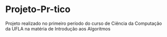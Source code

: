 # Projeto-Pr-tico
Projeto realizado no primeiro período do curso de Ciência da Computação da UFLA na matéria de Introdução aos Algoritmos 
